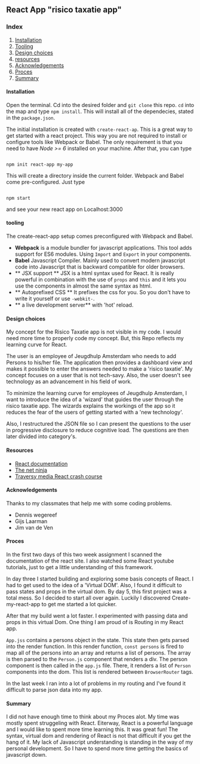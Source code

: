 ## React App "risico taxatie app"


### Index
1. [Installation](#installation)
2. [Tooling](#tooling)
3. [Design choices](#design-choices)
4. [resources](#resources)
5. [Acknowledgements](#Acknowledgements)
6. [Proces](#proces)
7. [Summary](#summary)

#### Installation
Open the terminal. Cd into the desired folder and `git clone` this repo.
`cd`  into the map and type `npm install`.
This will install all of the dependecies, stated in the `package.json`.

The initial installation is created with `create-react-ap`. This is a great way to get started with a react project. This way you are not required to install or configure tools like Webpack or Babel. The only requirement is that you need to have *Node >= 6* installed on your machine.
After that, you can type

```

npm init react-app my-app

```

This will create a directory inside the current folder. Webpack and Babel come pre-configured. Just type

```

npm start

```
and see your new react app on Localhost:3000

#### tooling

The create-react-app setup comes preconfigured with Webpack and Babel.

- **Webpack** is a module bundler for javascript applications. This tool adds support for ES6 modules. Using `Import` and `Export` in your components.
- **Babel** Javascript Compiler. Mainly used to convert modern javascript code into Javascript that is backward compatible for older browsers.
- ** JSX support ** JSX is a html syntax used for React. It is really powerful in combination with the use of `props` and `this` and it lets you use the components in almost the same syntax as html.
- ** Autoprefixed CSS ** It prefixes the css for you. So you don't have to write it yourself or use `-webkit-`.
- ** a live development server** with 'hot' reload.

#### Design choices

My concept for the Risico Taxatie app is not visible in my code. I would need more time to properly code my concept. But, this Repo reflects my learning curve for React.

The user is an employee of Jeugdhulp Amsterdam who needs to add Persons to his/her file. The application then provides a dashboard view and makes it possible to enter the answers needed to make a 'risico taxatie'. My concept focuses on a user that is not tech-savy. Also, the user doesn't see technology as an advancement in his field of work.

To minimize the learning curve for employees of Jeugdhulp Amsterdam, I want to introduce the idea of a 'wizard' that guides the user through the risico taxatie app. The wizards explains the workings of the app so it reduces the fear of the users of getting started with a 'new technology'.

Also, I restructured the JSON file so I can present the questions to the user in progressive disclosure to reduce cognitive load. The questions are then later divided into category's.

#### Resources

- [React documentation](https://reactjs.org/docs/getting-started.html)
- [The net ninja](https://www.youtube.com/watch?v=OxIDLw0M-m0&list=PL4cUxeGkcC9ij8CfkAY2RAGb-tmkNwQHG)
- [Traversy media React crash course](https://www.youtube.com/watch?v=A71aqufiNtQ)

#### Acknowledgements

Thanks to my classmates that help me with some coding problems.
- Dennis wegereef
- Gijs Laarman
- Jim van de Ven

#### Proces

In the first two days of this two week assignment I scanned the documentation of the react site. I also watched some React youtube tutorials, just to get a little understanding of this framework.

In day three I started building and exploring some basis concepts of React. I had to get used to the idea of a 'Virtual DOM'. Also, I found it difficult to pass states and props in the virtual dom. By day 5, this first project was a total mess. So I decided to start all over again. Luckily I discovered Create-my-react-app to get me started a lot quicker.

After that my build went a lot faster. I experimented with passing data and props in this virtual Dom. One thing I am proud of is Routing in my React app.

`App.jss` contains a persons object in the state. This state then gets parsed into the render function. In this render function, `const persons` is fired to map all of the persons into an array and returns a list of persons. The array is then parsed to the `Person.js` component that renders a div. The person component is then called in the `app.js` file. There, it renders a list of `Person` components into the dom.
This list is rendered between `BrowserRouter` tags.

In the last week I ran into a lot of problems in my routing and I've found it difficult to parse json data into my app.


#### Summary   

I did not have enough time to think about my Proces alot. My time was mostly spent struggeling with React. Eiterway, React is a powerful language and I would like to spent more time learning this. It was great fun! The syntax, virtual dom and rendering of React is not that difficult if you get the hang of it. My lack of Javascript understanding is standing in the way of my personal development. So I have to spend more time getting the basics of javascript down.  
